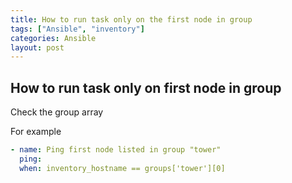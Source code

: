 ```yaml
---
title: How to run task only on the first node in group
tags: ["Ansible", "inventory"]
categories: Ansible
layout: post
---
```

## How to run task only on first node in group

Check the group array

For example
```yaml
- name: Ping first node listed in group "tower"
  ping:
  when: inventory_hostname == groups['tower'][0]
```
